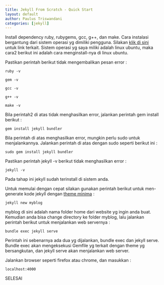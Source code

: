 ```yaml
---
title: Jekyll From Scratch - Quick Start
layout: default
author: Paulus Triswandani
categories: [jekyll]
---
```


Install dependency ruby, rubygems, gcc, g++, dan make. Cara instalasi bergantung dari sistem operasi yg dimiliki pengguna. Silakan [klik di sini](https://jekyllrb.com/docs/installation/) untuk link terkait. Sistem operasi yg saya miliki adalah linux ubuntu, maka cara2 berikut ini adalah cara menginstall-nya di linux ubuntu.

Pastikan perintah berikut tidak mengembalikan pesan error :
```
ruby -v
```
```
gem -v
```
```
gcc -v
```
```
g++ -v
```
```
make -v
```
Bila perintah2 di atas tidak menghasilkan error, jalankan perintah gem install berikut :
```
gem install jekyll bundler
```
Bila perintah di atas menghasilkan error, mungkin perlu sudo untuk menjalankannya. Jalankan perintah di atas dengan sudo seperti berikut ini :
```
sudo gem install jekyll bundler
```
Pastikan perintah jekyll -v berikut tidak menghasilkan error :
```
jekyll -v
```
Pada tahap ini jekyll sudah terinstall di sistem anda.

Untuk memulai dengan cepat silakan gunakan perintah berikut untuk men-generate kode jekyll dengan [theme minima](https://github.com/jekyll/minima) :
```
jekyll new myblog
```
myblog di sini adalah nama folder home dari website yg ingin anda buat. Kemudian anda bisa change directory ke folder myblog, lalu jalankan perintah berikut untuk menjalankan web servernya :
```
bundle exec jekyll serve
```
Perintah ini sebenarnya ada dua yg dijalankan, bundle exec dan jekyll serve. Bundle exec akan mengeksekusi Gemfile yg terkait dengan theme yg bersangkutan, dan jekyll serve akan menjalankan web server.

Jalankan browser seperti firefox atau chrome, dan masukkan :
```
localhost:4000
```

SELESAI